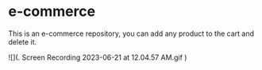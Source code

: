 # e-commerce
This is an e-commerce repository, you can add any product to the cart and delete it.

![](.    Screen Recording 2023-06-21 at 12.04.57 AM.gif    )
